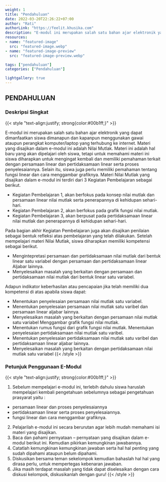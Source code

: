 ```yaml
---
weight: 1
title: "Pendahuluan"
date: 2022-03-20T22:26:22+07:00
author: "Rati"
authorLink: "https://feelit.khusika.com"
description: "E-modul ini merupakan salah satu bahan ajar elektronik yang dapat dimanfaatkan siswa dimanapun dan kapanpun menggunakan gawai ataupun perangkat komputer/laptop yang terhubung ke internet."
resources:
- name: "featured-image"
  src: "featured-image.webp"
- name: "featured-image-preview"
  src: "featured-image-preview.webp"

tags: ["pendahuluan"]
categories: ["Pendahuluan"]

lightgallery: true
---
```


## PENDAHULUAN
### Deskripsi Singkat
{{< style "text-align:justify; strong{color:#00b1ff;}" >}}
<!--This is a **right-aligned** paragraph.
-->
E-modul ini merupakan salah satu bahan ajar elektronik yang dapat dimanfaatkan siswa dimanapun dan kapanpun menggunakan gawai ataupun perangkat komputer/laptop yang terhubung ke internet. Materi yang disajikan dalam e-modul ini adalah Nilai Mutlak. Materi ini adalah hal baru yang akan dipelajari oleh siswa, tetapi untuk memahami materi ini siswa diharapkan untuk mengingat kembali dan memiliki pemahaman terkait dengan persamaan linear dan pertidaksamaan linear serta proses penyelesaiannya. Selain itu, siswa juga perlu memiliki pemahaman tentang fungsi linear dan cara menggambar grafiknya. Materi Nilai Mutlak yang disajikan dalam e-modul ini terdiri dari 3 Kegiatan Pembelajaran sebagai berikut.

* Kegiatan Pembelajaran 1, akan berfokus pada konsep nilai mutlak dan persamaan linear nilai mutlak serta penerapannya di kehidupan sehari-hari.
* Kegiatan Pembelajaran 2, akan berfokus pada grafik fungsi nilai mutlak.
* Kegiatan Pembelajaran 3, akan berpusat pada pertidaksamaan linear nilai mutlak dan penerapannya di kehidupan sehari-hari.

Pada bagian akhir Kegiatan Pembelajaran juga akan disajikan penilaian sebagai bentuk refleksi atas pembelajaran yang telah dilakukan.
Setelah mempelajari materi Nilai Mutlak, siswa diharapkan memiliki kompetensi sebagai berikut.
* Mengintepretasi persamaan dan pertidaksamaan nilai mutlak dari bentuk linear satu variabel dengan persamaan dan pertidaksamaan linear Aljabar lainnya.
* Menyelesaikan masalah yang berkaitan dengan persamaan dan pertidaksamaan nilai mutlak dari bentuk linear satu variabel.

Adapun indikator keberhasilan atau pencapaian jika telah memiliki dua kompetensi di atas apabila siswa dapat:
* Menentukan penyelesaian persamaan nilai mutlak satu variabel.
* Menentukan penyelesaian persamaan nilai mutlak satu varibel dan persamaan linear aljabar lainnya.
* Menyelesaikan masalah yang berkaitan dengan persamaan nilai mutlak satu variabel Menggambar grafik fungsi nilai mutlak.
* Menentukan rumus fungsi dari grafik fungsi nilai mutlak. Menentukan penyelesaian pertidaksamaan nilai mutlak satu varibel.
* Menentukan penyelesaian pertidaksamaan nilai mutlak satu varibel dan pertidaksamaan linear aljabar lainnya.
* Menyelesaikan masalah yang berkaitan dengan pertidaksamaan nilai mutlak satu variabel
{{< /style >}}


### Petunjuk Penggunaan E-Modul
{{< style "text-align:justify; strong{color:#00b1ff;}" >}}
1. Sebelum mempelajari e-modul ini, terlebih dahulu siswa haruslah mempelajari kembali pengetahuan sebelumnya sebagai pengetahuan prasyarat yaitu :
  * persamaan linear dan proses penyelesaiannya
  * pertidaksamaan linear serta proses penyelesaiannya.
  * fungsi linear dan cara menggambar grafiknya.

2. Pelajarilah e-modul ini secara berurutan agar lebih mudah memahami isi materi yang disajikan.
3. Baca dan pahami pernyataan – pernyataan yang disajikan dalam e-modul berikut ini. Kemudian pikirkan kemungkinan jawabannya.
4. Catatlah kemungkinan kemungkinan jawaban serta hal hal penting yang sudah dipahami ataupun belum dipahami.
5. Diskusikan bersama teman sekelompok kemudian bahaslah hal hal yang dirasa perlu, untuk mempertegas kebenaran jawaban. 
6. Jika masih terdapat masalah yang tidak dapat diselesaikan dengan cara diskusi kelompok, diskusikanlah dengan guru!
{{< /style >}}
